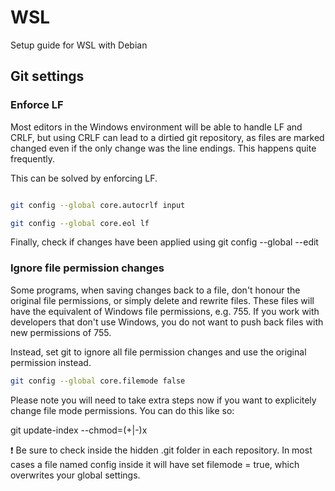 # WSL
Setup guide for WSL with Debian

## Git settings

### Enforce LF

Most editors in the Windows environment will be able to handle LF and CRLF, but using CRLF can lead to a dirtied git repository, as files are marked changed even if the only change was the line endings. This happens quite frequently.

This can be solved by enforcing LF.

```bash

git config --global core.autocrlf input

git config --global core.eol lf

```
Finally, check if changes have been applied using
git config --global --edit

### Ignore file permission changes

Some programs, when saving changes back to a file, don't honour the original file permissions, or simply delete and rewrite files. These files will have the equivalent of Windows file permissions, e.g. 755. If you work with developers that don't use Windows, you do not want to push back files with new permissions of 755.

Instead, set git to ignore all file permission changes and use the original permission instead.

```bash
git config --global core.filemode false
```

Please note you will need to take extra steps now if you want to explicitely change file mode permissions. You can do this like so:

git update-index --chmod=(+|-)x <path>
  

❗ Be sure to check inside the hidden .git folder in each repository. In most cases a file named config inside it will have set filemode = true, which overwrites your global settings.

